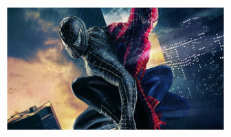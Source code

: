 <!--
    > TITLE
        >> Images

    > PURPOSE
        >> Used to add/tag online/offline images.

    > THEORY
        >> The image can be inserted using image tool which is an exclamation sign '!'.

        >> Always use a line break while tagging multiple images one after the other. If one doesn't provide a line break between two images, the next image won't be rendered on display/preview.

        >> Syntax for offline image tagging: ![Alt](Image-address "Image-title")

        >> Syntax for online image tagging: [![Alt](Image-address "Image-title")](Image-link)
-->

![Spiderman Wallpaper](/Image/TobeyIsTheFirstGoat.jpg "I missed the part where that's my problem!")
